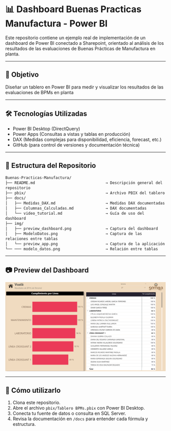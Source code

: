 # 📊 Dashboard Buenas Practicas Manufactura - Power BI

Este repositorio contiene un ejemplo real de implementación de un dashboard de Power BI conectado a Sharepoint, orientado al análisis de los resultados de las evaluaciones de Buenas Prácticas de Manufactura en planta.

---

## 📌 Objetivo

Diseñar un tablero en Power BI para medir y visualizar los resultados de las evaluaciones de BPMs en planta

---

## 🛠️ Tecnologías Utilizadas

- Power BI Desktop (DirectQuery)
- Power Apps (Consultas a vistas y tablas en producción)
- DAX (Medidas complejas para disponibilidad, eficiencia, forecast, etc.)
- GitHub (para control de versiones y documentación técnica)

---

## 📁 Estructura del Repositorio

```plaintext
Buenas-Practicas-Manufactura/
├── README.md                               → Descripción general del repositorio
├── pbix/                                   → Archivo PBIX del tablero
├── docs/
│   ├── Medidas_DAX.md                      → Medidas DAX documentadas
│   ├── Columnas_Calculadas.md              → DAX documentadas
│   └── video_tutorial.md                   → Guía de uso del dashboard
├── img/
│   ├── preview_dashboard.png               → Captura del dashboard
│   ├── ModeloDatos.png                     → Captura de las relaciones entre tablas
│   └── preview_app.png                     → Captura de la aplicación
└── ─── modelo_datos.png                    → Relación entre tablas
```

---

## 📷 Preview del Dashboard

![Preview](img/preview_dashboard.png)

---

## 📎 Cómo utilizarlo

1. Clona este repositorio.
2. Abre el archivo `pbix/Tablero BPMs.pbix` con Power BI Desktop.
3. Conecta tu fuente de datos o consulta en SQL Server.
4. Revisa la documentación en `/docs` para entender cada fórmula y estructura.

